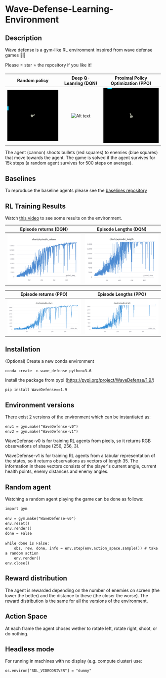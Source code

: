 # Wave-Defense-Learning-Environment

## Description

Wave defense is a gym-like RL environment inspired from wave defense games :ocean::ocean:

Please :star: star :star: the repository if you like it! 

Random policy           |  Deep Q-Leanring (DQN) |   Proximal Policy Optimization (PPO)
:-------------------------:|:-------------------------:|:-------------------------:
![Alt text](screenshots/start_training.gif?raw=true)  |  ![Alt text](screenshots/end_training_dqn.gif?raw=true)| ![Alt text](screenshots/end_training_ppo.gif?raw=true)

The agent (cannon) shoots bullets (red squares) to enemies (blue squares) that move towards the agent. The game is solved if the agent survives for 15k steps (a random agent survives for 500 steps on average).

## Baselines

To reproduce the baseline agents please see the [baselines repository](https://github.com/roger-creus/Wave-Defense-Baselines)

## RL Training Results
Watch [this video](https://www.youtube.com/watch?v=VOmj7_nnPJ0&t=1s&ab_channel=RogerCreusCastanyer
) to see some results on the environment.

Episode returns (DQN)         |  Episode Lengths (DQN)
:-------------------------:|:-------------------------:
![Alt text](screenshots/returns_dqn.png?raw=true)  |  ![Alt text](screenshots/lengths_dqn.png?raw=true)

Episode returns (PPO)         |  Episode Lengths (PPO)
:-------------------------:|:-------------------------:
![Alt text](screenshots/returns.PNG?raw=true)  |  ![Alt text](screenshots/lengths.PNG?raw=true)


## Installation

(Optional) Create a new conda environment
```
conda create -n wave_defense python=3.6
```

Install the package from pypi (https://pypi.org/project/WaveDefense/1.9/)
```
pip install WaveDefense==1.9
```

## Environment versions

There exist 2 versions of the environment which can be instantiated as:

```
env1 = gym.make("WaveDefense-v0")
env2 = gym.make("WaveDefense-v1")
```

WaveDefense-v0 is for training RL agents from pixels, so it returns RGB observations of shape (256, 256, 3).

WaveDefense-v1 is for training RL agents from a tabular representation of the states, so it returns observations as vectors of length 35. The information in these vectors consists of the player's current angle, current health points, enemy distances and enemy angles. 

## Random agent

Watching a random agent playing the game can be done as follows:

```
import gym

env = gym.make("WaveDefense-v0")
env.reset()
env.render()
done = False

while done is False:
    obs, rew, done, info = env.step(env.action_space.sample()) # take a random action
    env.render()
env.close()
```

## Reward distribution

The agent is rewarded depending on the number of enemies on screen (the lower the better) and the distance to these (the closer the worse). The reward distribution is the same for all the versions of the environment. 

## Action Space

At each frame the agent choses wether to rotate left, rotate right, shoot, or do nothing. 


## Headless mode   

For running in machines with no display (e.g. compute cluster) use:

```
os.environ["SDL_VIDEODRIVER"] = "dummy"
```

